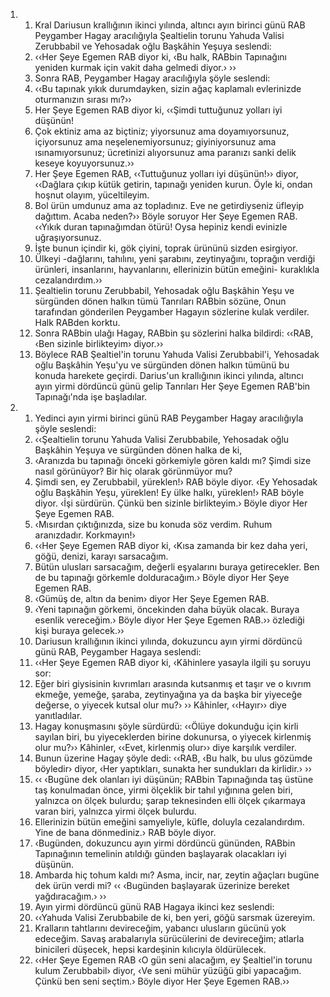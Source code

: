 <ol>
  <li>
    <ol>
      <li>Kral Dariusun krallığının ikinci yılında, altıncı ayın birinci günü RAB Peygamber Hagay aracılığıyla Şealtielin torunu Yahuda Valisi Zerubbabil ve Yehosadak oğlu Başkâhin Yeşuya seslendi:</li>
      <li>‹‹Her Şeye Egemen RAB diyor ki, ‹Bu halk, RABbin Tapınağını yeniden kurmak için vakit daha gelmedi diyor.› ››</li>
      <li>Sonra RAB, Peygamber Hagay aracılığıyla şöyle seslendi:</li>
      <li>‹‹Bu tapınak yıkık durumdayken, sizin ağaç kaplamalı evlerinizde oturmanızın sırası mı?››</li>
      <li>Her Şeye Egemen RAB diyor ki, ‹‹Şimdi tuttuğunuz yolları iyi düşünün!</li>
      <li>Çok ektiniz ama az biçtiniz; yiyorsunuz ama doyamıyorsunuz, içiyorsunuz ama neşelenemiyorsunuz; giyiniyorsunuz ama ısınamıyorsunuz; ücretinizi alıyorsunuz ama paranızı sanki delik keseye koyuyorsunuz.››</li>
      <li>Her Şeye Egemen RAB, ‹‹Tuttuğunuz yolları iyi düşünün!›› diyor, ‹‹Dağlara çıkıp kütük getirin, tapınağı yeniden kurun. Öyle ki, ondan hoşnut olayım, yüceltileyim.</li>
      <li>Bol ürün umdunuz ama az topladınız. Eve ne getirdiyseniz üfleyip dağıttım. Acaba neden?›› Böyle soruyor Her Şeye Egemen RAB. ‹‹Yıkık duran tapınağımdan ötürü! Oysa hepiniz kendi evinizle uğraşıyorsunuz.</li>
      <li>İşte bunun içindir ki, gök çiyini, toprak ürününü sizden esirgiyor.</li>
      <li>Ülkeyi -dağlarını, tahılını, yeni şarabını, zeytinyağını, toprağın verdiği ürünleri, insanlarını, hayvanlarını, ellerinizin bütün emeğini- kuraklıkla cezalandırdım.››</li>
      <li>Şealtielin torunu Zerubbabil, Yehosadak oğlu Başkâhin Yeşu ve sürgünden dönen halkın tümü Tanrıları RABbin sözüne, Onun tarafından gönderilen Peygamber Hagayın sözlerine kulak verdiler. Halk RABden korktu.</li>
      <li>Sonra RABbin ulağı Hagay, RABbin şu sözlerini halka bildirdi: ‹‹RAB, ‹Ben sizinle birlikteyim› diyor.››</li>
      <li>Böylece RAB Şealtiel'in torunu Yahuda Valisi Zerubbabil'i, Yehosadak oğlu Başkâhin Yeşu'yu ve sürgünden dönen halkın tümünü bu konuda harekete geçirdi. Darius'un krallığının ikinci yılında, altıncı ayın yirmi dördüncü günü gelip Tanrıları Her Şeye Egemen RAB'bin Tapınağı'nda işe başladılar.</li>
    </ol>
  </li>
  <li>
    <ol>
      <li>Yedinci ayın yirmi birinci günü RAB Peygamber Hagay aracılığıyla şöyle seslendi:</li>
      <li>‹‹Şealtielin torunu Yahuda Valisi Zerubbabile, Yehosadak oğlu Başkâhin Yeşuya ve sürgünden dönen halka de ki,</li>
      <li>‹Aranızda bu tapınağı önceki görkemiyle gören kaldı mı? Şimdi size nasıl görünüyor? Bir hiç olarak görünmüyor mu?</li>
      <li>Şimdi sen, ey Zerubbabil, yüreklen!› RAB böyle diyor. ‹Ey Yehosadak oğlu Başkâhin Yeşu, yüreklen! Ey ülke halkı, yüreklen!› RAB böyle diyor. ‹İşi sürdürün. Çünkü ben sizinle birlikteyim.› Böyle diyor Her Şeye Egemen RAB.</li>
      <li>‹Mısırdan çıktığınızda, size bu konuda söz verdim. Ruhum aranızdadır. Korkmayın!›</li>
      <li>‹‹Her Şeye Egemen RAB diyor ki, ‹Kısa zamanda bir kez daha yeri, göğü, denizi, karayı sarsacağım.</li>
      <li>Bütün ulusları sarsacağım, değerli eşyalarını buraya getirecekler. Ben de bu tapınağı görkemle dolduracağım.› Böyle diyor Her Şeye Egemen RAB.</li>
      <li>‹Gümüş de, altın da benim› diyor Her Şeye Egemen RAB.</li>
      <li>‹Yeni tapınağın görkemi, öncekinden daha büyük olacak. Buraya esenlik vereceğim.› Böyle diyor Her Şeye Egemen RAB.›› özlediği kişi buraya gelecek.››</li>
      <li>Dariusun krallığının ikinci yılında, dokuzuncu ayın yirmi dördüncü günü RAB, Peygamber Hagaya seslendi:</li>
      <li>‹‹Her Şeye Egemen RAB diyor ki, ‹Kâhinlere yasayla ilgili şu soruyu sor:</li>
      <li>Eğer biri giysisinin kıvrımları arasında kutsanmış et taşır ve o kıvrım ekmeğe, yemeğe, şaraba, zeytinyağına ya da başka bir yiyeceğe değerse, o yiyecek kutsal olur mu?› ›› Kâhinler, ‹‹Hayır›› diye yanıtladılar.</li>
      <li>Hagay konuşmasını şöyle sürdürdü: ‹‹Ölüye dokunduğu için kirli sayılan biri, bu yiyeceklerden birine dokunursa, o yiyecek kirlenmiş olur mu?›› Kâhinler, ‹‹Evet, kirlenmiş olur›› diye karşılık verdiler.</li>
      <li>Bunun üzerine Hagay şöyle dedi: ‹‹RAB, ‹Bu halk, bu ulus gözümde böyledir› diyor, ‹Her yaptıkları, sunakta her sundukları da kirlidir.› ››</li>
      <li>‹‹ ‹Bugüne dek olanları iyi düşünün; RABbin Tapınağında taş üstüne taş konulmadan önce, yirmi ölçeklik bir tahıl yığınına gelen biri, yalnızca on ölçek bulurdu; şarap teknesinden elli ölçek çıkarmaya varan biri, yalnızca yirmi ölçek bulurdu.</li>
      <li>Ellerinizin bütün emeğini samyeliyle, küfle, doluyla cezalandırdım. Yine de bana dönmediniz.› RAB böyle diyor.</li>
      <li>‹Bugünden, dokuzuncu ayın yirmi dördüncü gününden, RABbin Tapınağının temelinin atıldığı günden başlayarak olacakları iyi düşünün.</li>
      <li>Ambarda hiç tohum kaldı mı? Asma, incir, nar, zeytin ağaçları bugüne dek ürün verdi mi? ‹‹ ‹Bugünden başlayarak üzerinize bereket yağdıracağım.› ››</li>
      <li>Ayın yirmi dördüncü günü RAB Hagaya ikinci kez seslendi:</li>
      <li>‹‹Yahuda Valisi Zerubbabile de ki, ben yeri, göğü sarsmak üzereyim.</li>
      <li>Kralların tahtlarını devireceğim, yabancı ulusların gücünü yok edeceğim. Savaş arabalarıyla sürücülerini de devireceğim; atlarla binicileri düşecek, hepsi kardeşinin kılıcıyla öldürülecek.</li>
      <li>‹‹Her Şeye Egemen RAB ‹O gün seni alacağım, ey Şealtiel'in torunu kulum Zerubbabil› diyor, ‹Ve seni mühür yüzüğü gibi yapacağım. Çünkü ben seni seçtim.› Böyle diyor Her Şeye Egemen RAB.››</li>
    </ol>
  </li>
</ol>